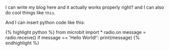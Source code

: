 
I can write my blog here and it actually works properly right? and I can also do cool things like `this`.

And I can insert python code like this:

{% highlight python %}
from microbit import *
radio.on
message = radio.receive()
if message == 'Hello World!':
    print(message)
{% endhighlight %}